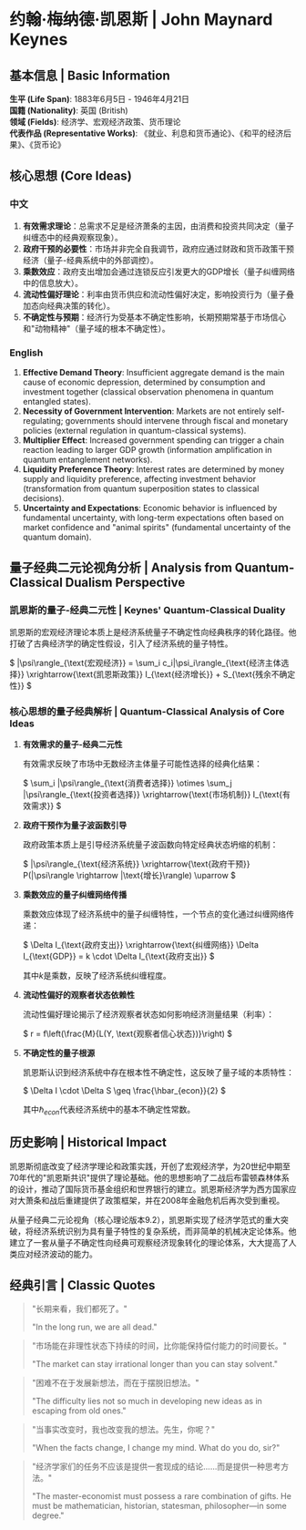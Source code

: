 # 约翰·梅纳德·凯恩斯 | John Maynard Keynes

## 基本信息 | Basic Information

**生平 (Life Span)**: 1883年6月5日 - 1946年4月21日  
**国籍 (Nationality)**: 英国 (British)  
**领域 (Fields)**: 经济学、宏观经济政策、货币理论  
**代表作品 (Representative Works)**: 《就业、利息和货币通论》、《和平的经济后果》、《货币论》

## 核心思想 (Core Ideas)

### 中文
1. **有效需求理论**：总需求不足是经济萧条的主因，由消费和投资共同决定（量子纠缠态中的经典观察现象）。
2. **政府干预的必要性**：市场并非完全自我调节，政府应通过财政和货币政策干预经济（量子-经典系统中的外部调控）。
3. **乘数效应**：政府支出增加会通过连锁反应引发更大的GDP增长（量子纠缠网络中的信息放大）。
4. **流动性偏好理论**：利率由货币供应和流动性偏好决定，影响投资行为（量子叠加态向经典决策的转化）。
5. **不确定性与预期**：经济行为受基本不确定性影响，长期预期常基于市场信心和"动物精神"（量子域的根本不确定性）。

### English
1. **Effective Demand Theory**: Insufficient aggregate demand is the main cause of economic depression, determined by consumption and investment together (classical observation phenomena in quantum entangled states).
2. **Necessity of Government Intervention**: Markets are not entirely self-regulating; governments should intervene through fiscal and monetary policies (external regulation in quantum-classical systems).
3. **Multiplier Effect**: Increased government spending can trigger a chain reaction leading to larger GDP growth (information amplification in quantum entanglement networks).
4. **Liquidity Preference Theory**: Interest rates are determined by money supply and liquidity preference, affecting investment behavior (transformation from quantum superposition states to classical decisions).
5. **Uncertainty and Expectations**: Economic behavior is influenced by fundamental uncertainty, with long-term expectations often based on market confidence and "animal spirits" (fundamental uncertainty of the quantum domain).

## 量子经典二元论视角分析 | Analysis from Quantum-Classical Dualism Perspective

### 凯恩斯的量子-经典二元性 | Keynes' Quantum-Classical Duality

凯恩斯的宏观经济理论本质上是经济系统量子不确定性向经典秩序的转化路径。他打破了古典经济学的确定性假设，引入了经济系统的量子特性。

$`
|\psi\rangle_{\text{宏观经济}} = \sum_i c_i|\psi_i\rangle_{\text{经济主体选择}} \xrightarrow{\text{凯恩斯政策}} I_{\text{经济增长}} + S_{\text{残余不确定性}}
`$

### 核心思想的量子经典解析 | Quantum-Classical Analysis of Core Ideas

1. **有效需求的量子-经典二元性**

   有效需求反映了市场中无数经济主体量子可能性选择的经典化结果：

   $`
   \sum_i |\psi\rangle_{\text{消费者选择}} \otimes \sum_j |\psi\rangle_{\text{投资者选择}} \xrightarrow{\text{市场机制}} I_{\text{有效需求}}
   `$

2. **政府干预作为量子波函数引导**

   政府政策本质上是引导经济系统量子波函数向特定经典状态坍缩的机制：

   $`
   |\psi\rangle_{\text{经济系统}} \xrightarrow{\text{政府干预}} P(|\psi\rangle \rightarrow |\text{增长}\rangle) \uparrow
   `$

3. **乘数效应的量子纠缠网络传播**

   乘数效应体现了经济系统中的量子纠缠特性，一个节点的变化通过纠缠网络传递：

   $`
   \Delta I_{\text{政府支出}} \xrightarrow{\text{纠缠网络}} \Delta I_{\text{GDP}} = k \cdot \Delta I_{\text{政府支出}}
   `$

   其中$`k`$是乘数，反映了经济系统纠缠程度。

4. **流动性偏好的观察者状态依赖性**

   流动性偏好理论揭示了经济观察者状态如何影响经济测量结果（利率）：

   $`
   r = f\left(\frac{M}{L(Y, \text{观察者信心状态})}\right)
   `$

5. **不确定性的量子根源**

   凯恩斯认识到经济系统中存在根本性不确定性，这反映了量子域的本质特性：

   $`
   \Delta I \cdot \Delta S \geq \frac{\hbar_{econ}}{2}
   `$

   其中$`\hbar_{econ}`$代表经济系统中的基本不确定性常数。

## 历史影响 | Historical Impact

凯恩斯彻底改变了经济学理论和政策实践，开创了宏观经济学，为20世纪中期至70年代的"凯恩斯共识"提供了理论基础。他的思想影响了二战后布雷顿森林体系的设计，推动了国际货币基金组织和世界银行的建立。凯恩斯经济学为西方国家应对大萧条和战后重建提供了政策框架，并在2008年金融危机后再次受到重视。

从量子经典二元论视角（核心理论版本9.2），凯恩斯实现了经济学范式的重大突破，将经济系统识别为具有量子特性的复杂系统，而非简单的机械决定论体系。他建立了一套从量子不确定性向经典可观察经济现象转化的理论体系，大大提高了人类应对经济波动的能力。

## 经典引言 | Classic Quotes

> "长期来看，我们都死了。"
> 
> "In the long run, we are all dead."

> "市场能在非理性状态下持续的时间，比你能保持偿付能力的时间要长。"
> 
> "The market can stay irrational longer than you can stay solvent."

> "困难不在于发展新想法，而在于摆脱旧想法。"
> 
> "The difficulty lies not so much in developing new ideas as in escaping from old ones."

> "当事实改变时，我也改变我的想法。先生，你呢？"
> 
> "When the facts change, I change my mind. What do you do, sir?"

> "经济学家们的任务不应该是提供一套现成的结论……而是提供一种思考方法。"
> 
> "The master-economist must possess a rare combination of gifts. He must be mathematician, historian, statesman, philosopher—in some degree." 